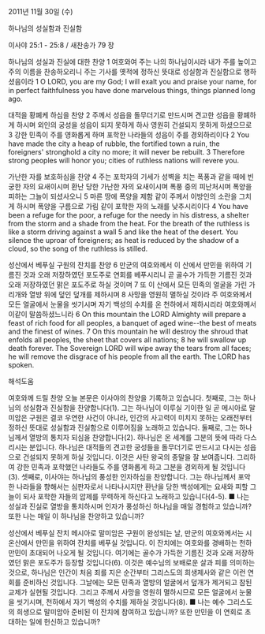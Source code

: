 2011년 11월 30일 (수)

하나님의 성실함과 진실함



이사야 25:1 - 25:8 / 새찬송가 79 장


하나님의 성실과 진실에 대한 찬양
1 여호와여 주는 나의 하나님이시라 내가 주를 높이고 주의 이름을 찬송하오리니 주는 기사를 옛적에 정하신 뜻대로 성실함과 진실함으로 행하셨음이라
1 O LORD, you are my God; I will exalt you and praise your name, for in perfect faithfulness you have done marvelous things, things planned long ago.

대적을 황폐케 하심을 찬양
2 주께서 성읍을 돌무더기로 만드시며 견고한 성읍을 황폐하게 하시며 외인의 궁성을 성읍이 되지 못하게 하사 영원히 건설되지 못하게 하셨으므로 3 강한 민족이 주를 영화롭게 하며 포학한 나라들의 성읍이 주를 경외하리이다
2 You have made the city a heap of rubble, the fortified town a ruin, the foreigners' stronghold a city no more; it will never be rebuilt. 3 Therefore strong peoples will honor you; cities of ruthless nations will revere you.

가난한 자를 보호하심을 찬양
4 주는 포학자의 기세가 성벽을 치는 폭풍과 같을 때에 빈궁한 자의 요새이시며 환난 당한 가난한 자의 요새이시며 폭풍 중의 피난처시며 폭양을 피하는 그늘이 되셨사오니 5 마른 땅에 폭양을 제함 같이 주께서 이방인의 소란을 그치게 하시며 폭양을 구름으로 가림 같이 포학한 자의 노래를 낮추시리이다
4 You have been a refuge for the poor, a refuge for the needy in his distress, a shelter from the storm and a shade from the heat. For the breath of the ruthless is like a storm driving against a wall 5 and like the heat of the desert. You silence the uproar of foreigners; as heat is reduced by the shadow of a cloud, so the song of the ruthless is stilled.

성산에서 베푸실 구원의 잔치를 찬양
6 만군의 여호와께서 이 산에서 만민을 위하여 기름진 것과 오래 저장하였던 포도주로 연회를 베푸시리니 곧 골수가 가득한 기름진 것과 오래 저장하였던 맑은 포도주로 하실 것이며 7 또 이 산에서 모든 민족의 얼굴을 가린 가리개와 열방 위에 덮인 덮개를 제하시며 8 사망을 영원히 멸하실 것이라 주 여호와께서 모든 얼굴에서 눈물을 씻기시며 자기 백성의 수치를 온 천하에서 제하시리라 여호와께서 이같이 말씀하셨느니라
6 On this mountain the LORD Almighty will prepare a feast of rich food for all peoples, a banquet of aged wine--the best of meats and the finest of wines. 7 On this mountain he will destroy the shroud that enfolds all peoples, the sheet that covers all nations; 8 he will swallow up death forever. The Sovereign LORD will wipe away the tears from all faces; he will remove the disgrace of his people from all the earth. The LORD has spoken.

해석도움





여호와께 드릴 찬양  오늘 본문은 이사야의 찬양을 기록하고 있습니다. 첫째로, 그는 하나님의 성실함과 진실함을 찬양합니다(1). 그는 하나님이 이루실 기이한 일 곧 메시아로 말미암은 구원은 결코 우연한 사건이 아니라, 인간의 사고력이 미치지 못하는 오래전부터 정하신 뜻대로 성실함과 진실함으로 이루어짐을 노래하고 있습니다. 둘째로, 그는 하나님께서 열방의 통치자 되심을 찬양합니다(2). 하나님은 온 세계를 그분의 뜻에 따라 다스리시는 분입니다. 하나님은 대적들의 견고한 궁성들을 돌무더기로 만드시고 다시는 성읍으로 건설되지 못하게 하실 것입니다. 이것은 사탄 왕국의 종말을 잘 보여줍니다. 그리하여 강한 민족과 포학했던 나라들도 주를 영화롭게 하고 그분을 경외하게 될 것입니다(3). 셋째로, 이사야는 하나님의 풍성한 인자하심을 찬양합니다. 그는 하나님께서 포악한 나라들을 향해서는 심판자로서 나타나시지만 환난을 당한 백성에게는 요새와 피할 그늘이 되사 포학한 자들의 압제를 무력하게 하신다고 노래하고 있습니다(4-5).
■ 나는 성실과 진실로 열방을 통치하시며 인자가 풍성하신 하나님을 매일 경험하고 있습니까? 또한 나는 매일 이 하나님을 찬양하고 있습니까?

성산에서 베푸실 잔치  메시아로 말미암은 구원이 완성되는 날, 만군의 여호와께서는 시온산에서 만민을 위하여 잔치를 베푸실 것입니다. 이 잔치에는 여호와를 경배하는 천하 만민이 초대되어 나오게 될 것입니다. 여기에는 골수가 가득한 기름진 것과 오래 저장하였던 맑은 포도주가 등장할 것입니다(6). 이것은 예수님의 보배로운 살과 피를 의미하는 것으로, 하나님은 인간이 처음 죄를 지은 순간부터 그리스도의 희생제사와 같은 이런 연회를 준비하신 것입니다. 그날에는 모든 민족과 열방의 얼굴에서 덮개가 제거되고 참된 교제가 실현될 것입니다. 그리고 주께서 사망을 영원히 멸하시므로 모든 얼굴에서 눈물을 씻기시며, 천하에서 자기 백성의 수치를 제하실 것입니다(8).
■ 나는 예수 그리스도의 희생으로 말미암아 준비된 이 잔치에 참여하고 있습니까? 또한 만민을 이 연회로 초대하는 일에 헌신하고 있습니까?